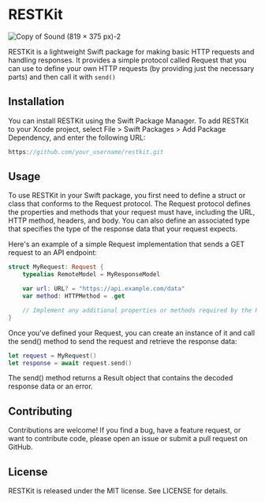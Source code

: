 # RESTKit

![Copy of Sound (819 × 375 px)-2](https://user-images.githubusercontent.com/59176579/222411851-867e5655-aa03-46ff-8ef0-92f6e1de7bc6.png)

RESTKit is a lightweight Swift package for making basic HTTP requests and handling responses. It provides a simple protocol called Request that you can use to define your own HTTP requests (by providing just the necessary parts) and then call it with `send()`

## Installation

You can install RESTKit using the Swift Package Manager. To add RESTKit to your Xcode project, select File > Swift Packages > Add Package Dependency, and enter the following URL:

```swift
https://github.com/your_username/restkit.git
```

## Usage

To use RESTKit in your Swift package, you first need to define a struct or class that conforms to the Request protocol. The Request protocol defines the properties and methods that your request must have, including the URL, HTTP method, headers, and body. You can also define an associated type that specifies the type of the response data that your request expects.

Here's an example of a simple Request implementation that sends a GET request to an API endpoint:

```swift
struct MyRequest: Request {
    typealias RemoteModel = MyResponseModel

    var url: URL? = "https://api.example.com/data"
    var method: HTTPMethod = .get

    // Implement any additional properties or methods required by the Request protocol here
}
```

Once you've defined your Request, you can create an instance of it and call the send() method to send the request and retrieve the response data:

```swift
let request = MyRequest()
let response = await request.send()
```

The send() method returns a Result object that contains the decoded response data or an error.

## Contributing

Contributions are welcome! If you find a bug, have a feature request, or want to contribute code, please open an issue or submit a pull request on GitHub.

## License

RESTKit is released under the MIT license. See LICENSE for details.
